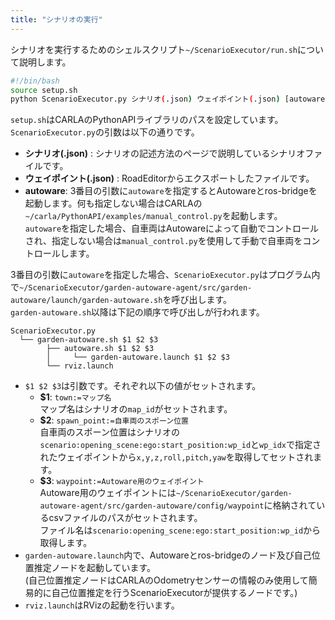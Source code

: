 ```yaml
---
title: "シナリオの実行"
---
```


シナリオを実行するためのシェルスクリプト`~/ScenarioExecutor/run.sh`について説明します。
```sh:run.sh
#!/bin/bash
source setup.sh
python ScenarioExecutor.py シナリオ(.json) ウェイポイント(.json) [autoware]
```
`setup.sh`はCARLAのPythonAPIライブラリのパスを設定しています。  
`ScenarioExecutor.py`の引数は以下の通りです。
- **シナリオ(.json)** : シナリオの記述方法のページで説明しているシナリオファイルです。  
- **ウェイポイント(.json)** : RoadEditorからエクスポートしたファイルです。  
- **autoware**: 3番目の引数に`autoware`を指定するとAutowareとros-bridgeを起動します。何も指定しない場合はCARLAの`~/carla/PythonAPI/examples/manual_control.py`を起動します。  
   `autoware`を指定した場合、自車両はAutowareによって自動でコントロールされ、指定しない場合は`manual_control.py`を使用して手動で自車両をコントロールします。

3番目の引数に`autoware`を指定した場合、`ScenarioExecutor.py`はプログラム内で`~/ScenarioExecutor/garden-autoware-agent/src/garden-autoware/launch/garden-autoware.sh`を呼び出します。  
`garden-autoware.sh`以降は下記の順序で呼び出しが行われます。
```
ScenarioExecutor.py
  └── garden-autoware.sh $1 $2 $3
        ├── autoware.sh $1 $2 $3
        │     └── garden-autoware.launch $1 $2 $3
        └── rviz.launch
```
- `$1 $2 $3`は引数です。それぞれ以下の値がセットされます。   
   - **$1**: `town:=マップ名`  
   マップ名はシナリオの`map_id`がセットされます。   
   - **$2**: `spawn_point:=自車両のスポーン位置`  
   自車両のスポーン位置はシナリオの`scenario:opening_scene:ego:start_position:wp_id`と`wp_idx`で指定されたウェイポイントから`x,y,z,roll,pitch,yaw`を取得してセットされます。
   - **$3**: `waypoint:=Autoware用のウェイポイント`  
   Autoware用のウェイポイントには`~/ScenarioExecutor/garden-autoware-agent/src/garden-autoware/config/waypoint`に格納されているcsvファイルのパスがセットされます。  
   ファイル名は`scenario:opening_scene:ego:start_position:wp_id`から取得します。  
- `garden-autoware.launch`内で、Autowareとros-bridgeのノード及び自己位置推定ノードを起動しています。  
   (自己位置推定ノードはCARLAのOdometryセンサーの情報のみ使用して簡易的に自己位置推定を行うScenarioExecutorが提供するノードです。)  
- `rviz.launch`はRVizの起動を行います。  

